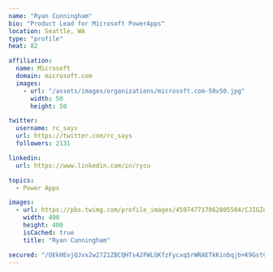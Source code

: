 ```yaml
---
name: "Ryan Cunningham"
bio: "Product Lead for Microsoft PowerApps"
location: Seattle, WA
type: "profile"
heat: 82

affiliation:
  name: Microsoft
  domain: microsoft.com
  images:
    - url: "/assets/images/organizations/microsoft.com-50x50.jpg"
      width: 50
      height: 50

twitter:
  username: rc_says
  url: https://twitter.com/rc_says
  followers: 2131

linkedin:
  url: https://www.linkedin.com/in/rycu

topics:
  - Power Apps

images:
  - url: https://pbs.twimg.com/profile_images/459747717862805504/CJIGZejd_400x400.png
    width: 400
    height: 400
    isCached: true
    title: "Ryan Cunningham"

secured: "/OEkHEvjQJvx2w27Z1ZBCQHTs42FWLGKfzFycxqSrWRAETkKinbqjb+K9GstCoodE30RP4tnHrX3464soVj3WM/vw9AwX5f6Va/eLoav+k0XDjAfokMxVnnut9wYwm6hMVs7ujvxhaaJILgWb+5Or3oTPLjrrcIWml2JXKAWWvWeUDysQQLq1p0IcOipvbEsBLFT0Tw4EWWJVEzYeHLyQRPXbhcRGwpwV2ZL5yd1nzIG++sl5T50bcHoqFo0KOg9fPU9giH/QSIP/uEH+ifzrvbQz5vhycE76Y4GsGdZFgbO5KsifDdXYdRRU4dWswVeAHU89SroTK5E78c7TzQf2vTn64v4p0m3f6VDhnXNOPqkxGhv6VDJlITwTDYs0oxoeDNfOp6zVwZvxPtbsEl3H0/BfRxQVhiMwjLvy1U+OCQ=;4elmJH4qmJRrgAEx+F5VJQ=="
---
```


